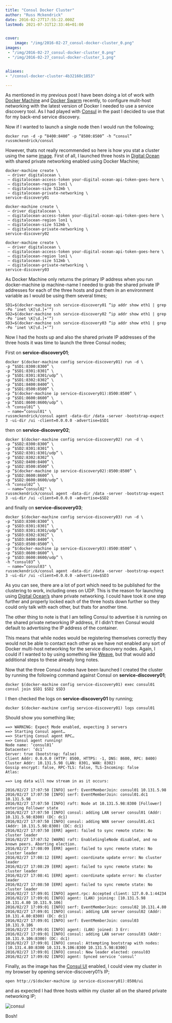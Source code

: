 ```yaml
---
title: "Consul Docker Cluster"
author: "Russ Mckendrick"
date: 2016-02-27T17:55:22.000Z
lastmod: 2021-07-31T12:33:46+01:00


cover:
    image: "/img/2016-02-27_consul-docker-cluster_0.png" 
images:
 - "/img/2016-02-27_consul-docker-cluster_0.png"
 - "/img/2016-02-27_consul-docker-cluster_1.png"


aliases:
- "/consul-docker-cluster-4b32160c1853"

---
```


As mentioned in my previous post I have been doing a lot of work with [Docker Machine](https://www.docker.com/products/docker-machine) and [Docker Swarm](https://www.docker.com/products/docker-swarm) recently, to configure mulit-host networking with the latest version of Docker I needed to use a service discovery tool. As I had played with [Consul](https://www.consul.io/) in the past I decided to use that for my back-end service discovery.

Now if I wanted to launch a single node then I would run the following;

```
docker run -d -p “8400:8400” -p “8500:8500” -h “consul” russmckendrick/consul
```

However, thats not really recommended so here is how you stat a cluster using the same [image](https://hub.docker.com/r/russmckendrick/consul/). First of all, I launched three hosts in [Digital Ocean](https://m.do.co/c/52ec4dc3647e) with shared private networking enabled using Docker Machine;

```
docker-machine create \
 — driver digitalocean \
 — digitalocean-access-token your-digital-ocean-api-token-goes-here \
 — digitalocean-region lon1 \
 — digitalocean-size 512mb \
 — digitalocean-private-networking \
service-discovery01

docker-machine create \
 — driver digitalocean \
 — digitalocean-access-token your-digital-ocean-api-token-goes-here \
 — digitalocean-region lon1 \
 — digitalocean-size 512mb \
 — digitalocean-private-networking \
service-discovery02

docker-machine create \
 — driver digitalocean \
 — digitalocean-access-token your-digital-ocean-api-token-goes-here \
 — digitalocean-region lon1 \
 — digitalocean-size 512mb \
 — digitalocean-private-networking \
service-discovery03
```

As Docker Machine only returns the primary IP address when you run docker-machine ip machine-name I needed to grab the shared private IP addresses for each of the three hosts and put them in an environment variable as I would be using them several times;

```
SD1=$(docker-machine ssh service-discovery01 “ip addr show eth1 | grep -Po ‘inet \K[\d.]+’”)
SD2=$(docker-machine ssh service-discovery02 “ip addr show eth1 | grep -Po ‘inet \K[\d.]+’”)
SD3=$(docker-machine ssh service-discovery03 “ip addr show eth1 | grep -Po ‘inet \K[\d.]+’”)
```

Now I had the hosts up and also the shared private IP addresses of the three hosts it was time to launch the three Consul nodes;

First on **service-discovery01**;

```
docker $(docker-machine config service-discovery01) run -d \
-p “$SD1:8300:8300” \
-p “$SD1:8301:8301” \
-p “$SD1:8301:8301/udp” \
-p “$SD1:8302:8302” \
-p “$SD1:8400:8400” \
-p “$SD1:8500:8500” \
-p “$(docker-machine ip service-discovery01):8500:8500” \
-p “$SD1:8600:8600” \
-p “$SD1:8600:8600/udp” \
-h “consul01” \
 — name=”consul01" \
russmckendrick/consul agent -data-dir /data -server -bootstrap-expect 3 -ui-dir /ui -client=0.0.0.0 -advertise=$SD1
```

then on **service-discovery02**;

```
docker $(docker-machine config service-discovery02) run -d \
-p “$SD2:8300:8300” \
-p “$SD2:8301:8301” \
-p “$SD2:8301:8301/udp” \
-p “$SD2:8302:8302” \
-p “$SD2:8400:8400” \
-p “$SD2:8500:8500” \
-p “$(docker-machine ip service-discovery02):8500:8500” \
-p “$SD2:8600:8600” \
-p “$SD2:8600:8600/udp” \
-h “consul02” \
 — name=”consul02" \
russmckendrick/consul agent -data-dir /data -server -bootstrap-expect 3 -ui-dir /ui -client=0.0.0.0 -advertise=$SD2
```

and finally on **service-discovery03**;

```
docker $(docker-machine config service-discovery03) run -d \
-p “$SD3:8300:8300” \
-p “$SD3:8301:8301” \
-p “$SD3:8301:8301/udp” \
-p “$SD3:8302:8302” \
-p “$SD3:8400:8400” \
-p “$SD3:8500:8500” \
-p “$(docker-machine ip service-discovery03):8500:8500” \
-p “$SD3:8600:8600” \
-p “$SD3:8600:8600/udp” \
-h “consul03” \
 — name=”consul03" \
russmckendrick/consul agent -data-dir /data -server -bootstrap-expect 3 -ui-dir /ui -client=0.0.0.0 -advertise=$SD3
```

As you can see, there are a lot of port which need to be published for the clustering to work, including ones on UDP. This is the reason for launching using [Digital Ocean’s](https://m.do.co/c/52ec4dc3647e) share private networking. I could have took it one step further and properly locked each of the three hosts down further so they could only talk with each other, but thats for another time.

The other thing to note is that I am telling Consul to advertise it is running on the shared private networking IP address, if I didn’t then Consul would default to advertising the IP address of the container.

This means that while nodes would be registering themselves correctly they would not be able to contact each other as we have not enabled any sort of Docker multi-host networking for the service discovery nodes. Again, I could if I wanted to by using something like [Weave](https://media-glass.es/2016/02/25/docker-networking-magic/), but that would add additional steps to these already long notes.

Now that the three Consul nodes have been launched I created the cluster by running the following command against Consul on **service-discovery01**;

```
docker $(docker-machine config service-discovery01) exec consul01 consul join $SD1 $SD2 $SD3
```

I then checked the logs on **service-discovery01** by running;

```
docker $(docker-machine config service-discovery01) logs consul01
```

Should show you something like;

```
==> WARNING: Expect Mode enabled, expecting 3 servers
==> Starting Consul agent…
==> Starting Consul agent RPC…
==> Consul agent running!
Node name: ‘consul01’
Datacenter: ‘dc1’
Server: true (bootstrap: false)
Client Addr: 0.0.0.0 (HTTP: 8500, HTTPS: -1, DNS: 8600, RPC: 8400)
Cluster Addr: 10.131.5.98 (LAN: 8301, WAN: 8302)
Gossip encrypt: false, RPC-TLS: false, TLS-Incoming: false
Atlas:

==> Log data will now stream in as it occurs:

2016/02/27 17:07:50 [INFO] serf: EventMemberJoin: consul01 10.131.5.98
2016/02/27 17:07:50 [INFO] serf: EventMemberJoin: consul01.dc1 10.131.5.98
2016/02/27 17:07:50 [INFO] raft: Node at 10.131.5.98:8300 [Follower] entering Follower state
2016/02/27 17:07:50 [INFO] consul: adding LAN server consul01 (Addr: 10.131.5.98:8300) (DC: dc1)
2016/02/27 17:07:50 [INFO] consul: adding WAN server consul01.dc1 (Addr: 10.131.5.98:8300) (DC: dc1)
2016/02/27 17:07:50 [ERR] agent: failed to sync remote state: No cluster leader
2016/02/27 17:07:52 [WARN] raft: EnableSingleNode disabled, and no known peers. Aborting election.
2016/02/27 17:08:09 [ERR] agent: failed to sync remote state: No cluster leader
2016/02/27 17:08:12 [ERR] agent: coordinate update error: No cluster leader
2016/02/27 17:08:29 [ERR] agent: failed to sync remote state: No cluster leader
2016/02/27 17:08:41 [ERR] agent: coordinate update error: No cluster leader
2016/02/27 17:08:50 [ERR] agent: failed to sync remote state: No cluster leader
2016/02/27 17:09:01 [INFO] agent.rpc: Accepted client: 127.0.0.1:44234
2016/02/27 17:09:01 [INFO] agent: (LAN) joining: [10.131.5.98 10.131.4.80 10.131.9.106]
2016/02/27 17:09:01 [INFO] serf: EventMemberJoin: consul02 10.131.4.80
2016/02/27 17:09:01 [INFO] consul: adding LAN server consul02 (Addr: 10.131.4.80:8300) (DC: dc1)
2016/02/27 17:09:01 [INFO] serf: EventMemberJoin: consul03 10.131.9.106
2016/02/27 17:09:01 [INFO] agent: (LAN) joined: 3 Err: 
2016/02/27 17:09:01 [INFO] consul: adding LAN server consul03 (Addr: 10.131.9.106:8300) (DC: dc1)
2016/02/27 17:09:01 [INFO] consul: Attempting bootstrap with nodes: [10.131.4.80:8300 10.131.9.106:8300 10.131.5.98:8300]
2016/02/27 17:09:01 [INFO] consul: New leader elected: consul03
2016/02/27 17:09:02 [INFO] agent: Synced service ‘consul’
```

Finally, as the image has the [Consul UI](https://www.consul.io/intro/getting-started/ui.html) enabled, I could view my cluster in my browser by opening service-discovery01’s IP;

```
open http://$(docker-machine ip service-discovery01):8500/ui
```

and as expected I had three hosts within my cluster all on the shared private networking IP;

![consul](/img/2016-02-27_consul-docker-cluster_1.png)

Bosh!
